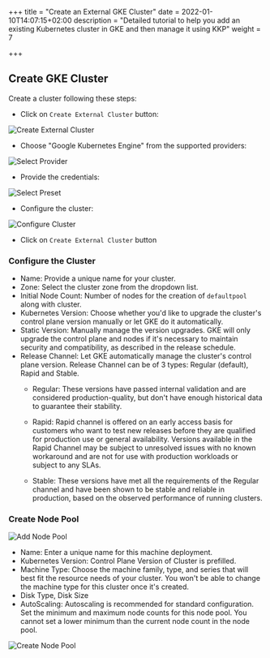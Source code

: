 +++
title = "Create an External GKE Cluster"
date = 2022-01-10T14:07:15+02:00
description = "Detailed tutorial to help you add an existing Kubernetes cluster in GKE and then manage it using KKP"
weight = 7

+++

## Create GKE Cluster

Create a cluster following these steps:

- Click on `Create External Cluster` button:

![Create External Cluster](/img/kubermatic/main/tutorials/external_clusters/create_external_cluster.png "Create External Cluster")

- Choose "Google Kubernetes Engine" from the supported providers:

![Select Provider](/img/kubermatic/main/tutorials/external_clusters/gke_select_provider.png "Select Provider")

- Provide the credentials:

![Select Preset](/img/kubermatic/main/tutorials/external_clusters/select_gke_preset.png "Select Preset")

- Configure the cluster:

![Configure Cluster](/img/kubermatic/main/tutorials/external_clusters/gke_settings.png "Configure Cluster")

- Click on `Create External Cluster` button

### Configure the Cluster

- Name: Provide a unique name for your cluster.
- Zone: Select the cluster zone from the dropdown list.
- Initial Node Count: Number of nodes for the creation of `defaultpool` along with cluster.
- Kubernetes Version: Choose whether you'd like to upgrade the cluster's control plane version manually or let GKE do it automatically.
 - Static Version: Manually manage the version upgrades. GKE will only upgrade the control plane and nodes if it's necessary to maintain security and compatibility, as described in the release schedule.
 - Release Channel: Let GKE automatically manage the cluster's control plane version.
   Release Channel can be of 3 types: Regular (default), Rapid and Stable.
   - Regular: These versions have passed internal validation and are considered production-quality, but don't have enough historical data to guarantee their stability.

   - Rapid: Rapid channel is offered on an early access basis for customers who want to test new releases before they are qualified for production use or general availability. Versions available in the Rapid Channel may be subject to unresolved issues with no known workaround and are not for use with production workloads or subject to any SLAs.

   - Stable: These versions have met all the requirements of the Regular channel and have been shown to be stable and reliable in production, based on the observed performance of running clusters.

### Create Node Pool

![Add Node Pool](/img/kubermatic/main/tutorials/external_clusters/add_md.png "Add Node Pool")

- Name: Enter a unique name for this machine deployment.
- Kubernetes Version: Control Plane Version of Cluster is prefilled.
- Machine Type: Choose the machine family, type, and series that will best fit the resource needs of your cluster. You won't be able to change the machine type for this cluster once it's created.
- Disk Type, Disk Size
- AutoScaling: Autoscaling is recommended for standard configuration.
    Set the minimum and maximum node counts for this node pool. You cannot set a lower minimum than the current node count in the node pool.

![Create Node Pool](/img/kubermatic/main/tutorials/external_clusters/gke_md.png "Create Node Pool")


